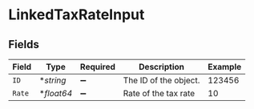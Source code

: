 # LinkedTaxRateInput


## Fields

| Field                 | Type                  | Required              | Description           | Example               |
| --------------------- | --------------------- | --------------------- | --------------------- | --------------------- |
| `ID`                  | **string*             | :heavy_minus_sign:    | The ID of the object. | 123456                |
| `Rate`                | **float64*            | :heavy_minus_sign:    | Rate of the tax rate  | 10                    |